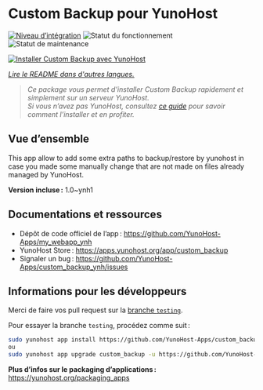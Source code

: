 <!--
Nota bene : ce README est automatiquement généré par <https://github.com/YunoHost/apps/tree/master/tools/readme_generator>
Il NE doit PAS être modifié à la main.
-->

# Custom Backup pour YunoHost

[![Niveau d’intégration](https://dash.yunohost.org/integration/custom_backup.svg)](https://ci-apps.yunohost.org/ci/apps/custom_backup/) ![Statut du fonctionnement](https://ci-apps.yunohost.org/ci/badges/custom_backup.status.svg) ![Statut de maintenance](https://ci-apps.yunohost.org/ci/badges/custom_backup.maintain.svg)

[![Installer Custom Backup avec YunoHost](https://install-app.yunohost.org/install-with-yunohost.svg)](https://install-app.yunohost.org/?app=custom_backup)

*[Lire le README dans d'autres langues.](./ALL_README.md)*

> *Ce package vous permet d’installer Custom Backup rapidement et simplement sur un serveur YunoHost.*  
> *Si vous n’avez pas YunoHost, consultez [ce guide](https://yunohost.org/install) pour savoir comment l’installer et en profiter.*

## Vue d’ensemble

This app allow to add some extra paths to backup/restore by yunohost in case you made some manually change that are not made on files already managed by YunoHost. 


**Version incluse :** 1.0~ynh1
## Documentations et ressources

- Dépôt de code officiel de l’app : <https://github.com/YunoHost-Apps/my_webapp_ynh>
- YunoHost Store : <https://apps.yunohost.org/app/custom_backup>
- Signaler un bug : <https://github.com/YunoHost-Apps/custom_backup_ynh/issues>

## Informations pour les développeurs

Merci de faire vos pull request sur la [branche `testing`](https://github.com/YunoHost-Apps/custom_backup_ynh/tree/testing).

Pour essayer la branche `testing`, procédez comme suit :

```bash
sudo yunohost app install https://github.com/YunoHost-Apps/custom_backup_ynh/tree/testing --debug
ou
sudo yunohost app upgrade custom_backup -u https://github.com/YunoHost-Apps/custom_backup_ynh/tree/testing --debug
```

**Plus d’infos sur le packaging d’applications :** <https://yunohost.org/packaging_apps>
